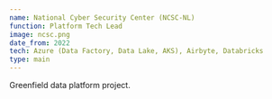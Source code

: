 ```yaml
---
name: National Cyber Security Center (NCSC-NL)
function: Platform Tech Lead
image: ncsc.png
date_from: 2022
tech: Azure (Data Factory, Data Lake, AKS), Airbyte, Databricks
type: main
---
```


Greenfield data platform project.
